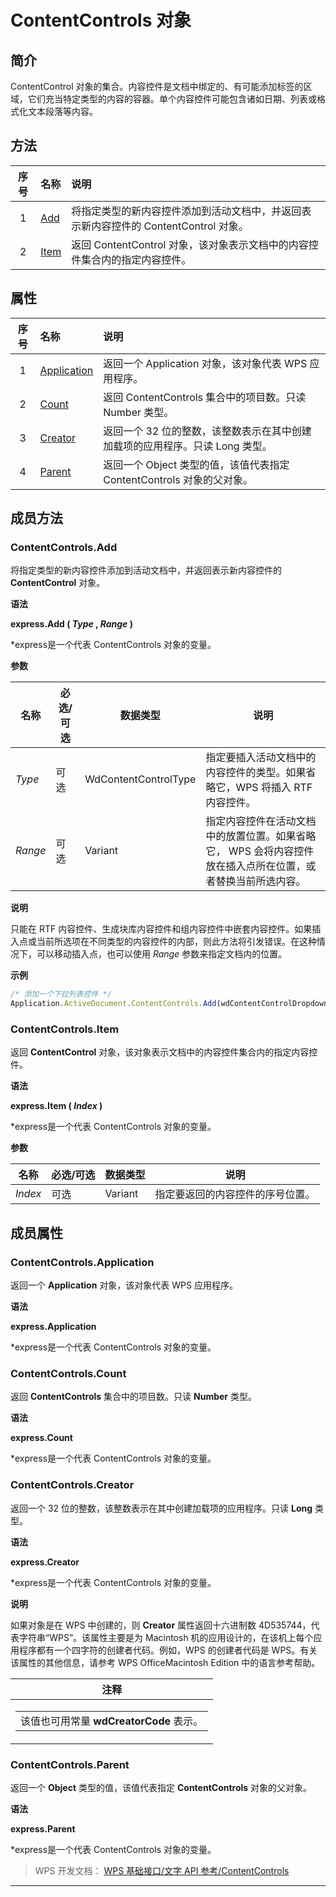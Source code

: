 # ContentControls 对象

## 简介

ContentControl 对象的集合。内容控件是文档中绑定的、有可能添加标签的区域，它们充当特定类型的内容的容器。单个内容控件可能包含诸如日期、列表或格式化文本段落等内容。

## 方法

| 序号 | 名称                          | 说明                                                                                 |
|:----:|:------------------------------|:-------------------------------------------------------------------------------------|
|  1   | [Add](#ContentControls.Add)   | 将指定类型的新内容控件添加到活动文档中，并返回表示新内容控件的 ContentControl 对象。 |
|  2   | [Item](#ContentControls.Item) | 返回 ContentControl 对象，该对象表示文档中的内容控件集合内的指定内容控件。           |

## 属性

| 序号 | 名称                                        | 说明                                                                         |
|:----:|:--------------------------------------------|:-----------------------------------------------------------------------------|
|  1   | [Application](#ContentControls.Application) | 返回一个 Application 对象，该对象代表 WPS 应用程序。                         |
|  2   | [Count](#ContentControls.Count)             | 返回 ContentControls 集合中的项目数。只读 Number 类型。                      |
|  3   | [Creator](#ContentControls.Creator)         | 返回一个 32 位的整数，该整数表示在其中创建加载项的应用程序。只读 Long 类型。 |
|  4   | [Parent](#ContentControls.Parent)           | 返回一个 Object 类型的值，该值代表指定 ContentControls 对象的父对象。        |

## 成员方法

### ContentControls.Add

将指定类型的新内容控件添加到活动文档中，并返回表示新内容控件的 **ContentControl** 对象。

**语法**

**express.Add ( *Type* , *Range* )**

\*express是一个代表 ContentControls 对象的变量。

**参数**

| 名称    | 必选/可选 | 数据类型             | 说明                                                                                                        |
|---------|-----------|----------------------|-------------------------------------------------------------------------------------------------------------|
| *Type*  | 可选      | WdContentControlType | 指定要插入活动文档中的内容控件的类型。如果省略它，WPS 将插入 RTF 内容控件。                                 |
| *Range* | 可选      | Variant              | 指定内容控件在活动文档中的放置位置。如果省略它， WPS 会将内容控件放在插入点所在位置，或者替换当前所选内容。 |

**说明**

只能在 RTF 内容控件、生成块库内容控件和组内容控件中嵌套内容控件。如果插入点或当前所选项在不同类型的内容控件的内部，则此方法将引发错误。在这种情况下，可以移动插入点，也可以使用 *Range* 参数来指定文档内的位置。

**示例**

``` JavaScript
/* 添加一个下拉列表控件 */
Application.ActiveDocument.ContentControls.Add(wdContentControlDropdownList)
```

### ContentControls.Item

返回 **ContentControl** 对象，该对象表示文档中的内容控件集合内的指定内容控件。

**语法**

**express.Item ( *Index* )**

\*express是一个代表 ContentControls 对象的变量。

**参数**

| 名称    | 必选/可选 | 数据类型 | 说明                             |
|---------|-----------|----------|----------------------------------|
| *Index* | 可选      | Variant  | 指定要返回的内容控件的序号位置。 |

## 成员属性

### ContentControls.Application

返回一个 **Application** 对象，该对象代表 WPS 应用程序。

**语法**

**express.Application**

\*express是一个代表 ContentControls 对象的变量。

### ContentControls.Count

返回 **ContentControls** 集合中的项目数。只读 **Number** 类型。

**语法**

**express.Count**

\*express是一个代表 ContentControls 对象的变量。

### ContentControls.Creator

返回一个 32 位的整数，该整数表示在其中创建加载项的应用程序。只读 **Long** 类型。

**语法**

**express.Creator**

\*express是一个代表 ContentControls 对象的变量。

**说明**

如果对象是在 WPS 中创建的，则 **Creator** 属性返回十六进制数 4D535744，代表字符串“WPS”。该属性主要是为 Macintosh 机的应用设计的，在该机上每个应用程序都有一个四字符的创建者代码。例如，WPS 的创建者代码是 WPS。有关该属性的其他信息，请参考 WPS OfficeMacintosh Edition 中的语言参考帮助。

<table data-border="0" data-cellpadding="0" data-cellspacing="0" width="100%">
<colgroup>
<col style="width: 100%" />
</colgroup>
<thead>
<tr class="header">
<th>注释</th>
</tr>
</thead>
<tbody>
<tr class="odd">
<td><table>
<tbody>
<tr class="odd">
<td>该值也可用常量 <strong>wdCreatorCode</strong> 表示。</td>
</tr>
</tbody>
</table></td>
</tr>
</tbody>
</table>

### ContentControls.Parent

返回一个 **Object** 类型的值，该值代表指定 **ContentControls** 对象的父对象。

**语法**

**express.Parent**

\*express是一个代表 ContentControls 对象的变量。

> WPS 开发文档： [WPS 基础接口/文字 API 参考/ContentControls](https://qn.cache.wpscdn.cn/encs/doc/office_v19/index.htm)

------------------------------------------------------------------------
